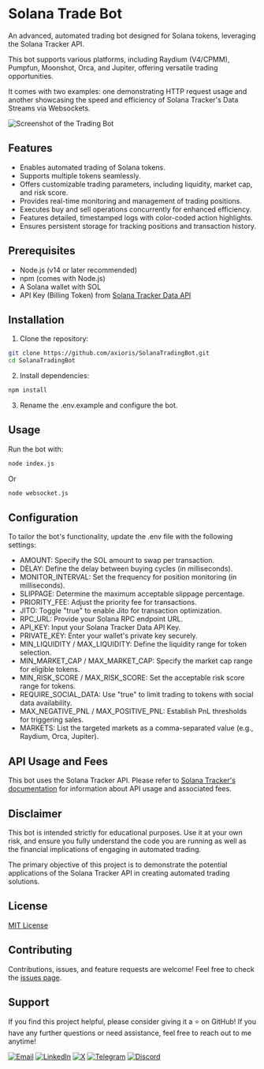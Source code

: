 # Solana Trade Bot

An advanced, automated trading bot designed for Solana tokens, leveraging the Solana Tracker API.

This bot supports various platforms, including Raydium (V4/CPMM), Pumpfun, Moonshot, Orca, and Jupiter, offering versatile trading opportunities.

It comes with two examples: one demonstrating HTTP request usage and another showcasing the speed and efficiency of Solana Tracker's Data Streams via Websockets.

![Screenshot of the Trading Bot](https://i.gyazo.com/afb12f6c358385f133fa4b95dba3c095.png)

## Features

- Enables automated trading of Solana tokens.
- Supports multiple tokens seamlessly.
- Offers customizable trading parameters, including liquidity, market cap, and risk score.
- Provides real-time monitoring and management of trading positions.
- Executes buy and sell operations concurrently for enhanced efficiency.
- Features detailed, timestamped logs with color-coded action highlights.
- Ensures persistent storage for tracking positions and transaction history.

## Prerequisites

- Node.js (v14 or later recommended)
- npm (comes with Node.js)
- A Solana wallet with SOL
- API Key (Billing Token) from [Solana Tracker Data API](https://docs.solanatracker.io)

## Installation

1. Clone the repository:

```bash
git clone https://github.com/axioris/SolanaTradingBot.git
cd SolanaTradingBot
```

2. Install dependencies:

```bash
npm install
```

3. Rename the .env.example and configure the bot.

## Usage

Run the bot with:

```bash
node index.js 
```

Or

```bash
node websocket.js
```

## Configuration

To tailor the bot's functionality, update the .env file with the following settings:

- AMOUNT: Specify the SOL amount to swap per transaction.
- DELAY: Define the delay between buying cycles (in milliseconds).
- MONITOR_INTERVAL: Set the frequency for position monitoring (in milliseconds).
- SLIPPAGE: Determine the maximum acceptable slippage percentage.
- PRIORITY_FEE: Adjust the priority fee for transactions.
- JITO: Toggle "true" to enable Jito for transaction optimization.
- RPC_URL: Provide your Solana RPC endpoint URL.
- API_KEY: Input your Solana Tracker Data API Key.
- PRIVATE_KEY: Enter your wallet's private key securely.
- MIN_LIQUIDITY / MAX_LIQUIDITY: Define the liquidity range for token selection.
- MIN_MARKET_CAP / MAX_MARKET_CAP: Specify the market cap range for eligible tokens.
- MIN_RISK_SCORE / MAX_RISK_SCORE: Set the acceptable risk score range for tokens.
- REQUIRE_SOCIAL_DATA: Use "true" to limit trading to tokens with social data availability.
- MAX_NEGATIVE_PNL / MAX_POSITIVE_PNL: Establish PnL thresholds for triggering sales.
- MARKETS: List the targeted markets as a comma-separated value (e.g., Raydium, Orca, Jupiter).

## API Usage and Fees

This bot uses the Solana Tracker API. Please refer to [Solana Tracker's documentation](https://docs.solanatracker.io) for information about API usage and associated fees.

## Disclaimer

This bot is intended strictly for educational purposes. Use it at your own risk, and ensure you fully understand the code you are running as well as the financial implications of engaging in automated trading.

The primary objective of this project is to demonstrate the potential applications of the Solana Tracker API in creating automated trading solutions.

## License

[MIT License](LICENSE)

## Contributing

Contributions, issues, and feature requests are welcome! Feel free to check the [issues page](https://github.com/axioris/SolanaTradingBot/issues).

## Support

If you find this project helpful, please consider giving it a ⭐️ on GitHub!
If you have any further questions or need assistance, feel free to reach out to me anytime!
<p align="left">
  <a href="mailto:dane.foster.collins@gmail.com"><img src="https://img.shields.io/badge/Email-D14836?style=for-the-badge&logo=gmail&logoColor=white" alt="Email" /></a>
  <a href="https://www.linkedin.com/in/dane-foster-11a177341/"><img src="https://img.shields.io/badge/LinkedIn-0077B5?style=for-the-badge&logo=linkedin&logoColor=white" alt="LinkedIn" /></a>
  <a href="https://x.com/danefoster0"><img src="https://img.shields.io/badge/X-1DA1F2?style=for-the-badge&logo=twitter&logoColor=white" alt="X" /></a>
  <a href="https://t.me/danefoster"><img src="https://img.shields.io/badge/Telegram-26A5E4?style=for-the-badge&logo=telegram&logoColor=white" alt="Telegram" /></a>
  <a href="https://discord.com/users/354781324558467073"><img src="https://img.shields.io/badge/Discord-7289DA?style=for-the-badge&logo=discord&logoColor=white" alt="Discord" /></a>
</p>
